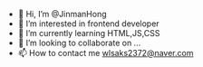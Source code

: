 - 👋 Hi, I’m @JinmanHong
- 👀 I’m interested in frontend developer
- 🌱 I’m currently learning HTML,JS,CSS
- 💞️ I’m looking to collaborate on ...
- 📫 How to contact me wlsaks2372@naver.com

<!---
JinmanHong/JinmanHong is a ✨ special ✨ repository because its `README.md` (this file) appears on your GitHub profile.
You can click the Preview link to take a look at your changes.
--->
